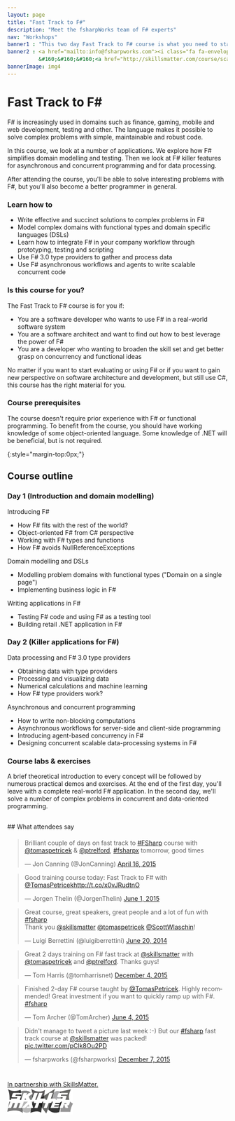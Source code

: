 ```yaml
---
layout: page
title: "Fast Track to F#"
description: "Meet the fsharpWorks team of F# experts"
nav: "Workshops"
banner1 : "This two day Fast Track to F# course is what you need to start using F# in practice and to get the most out of functional and concurrent programming concepts. The course is designed by F# experts Tomas Petricek and Phil Trelford and builds on their real-world experience with F#."
banner2 : <a href="mailto:info@fsharpworks.com"><i class="fa fa-envelope"></i> On-site training</a>
          &#160;&#160;&#160;<a href="http://skillsmatter.com/course/scala/tomas-petricek-phil-trelford-fast-track-to-fsharp/ps-6679"><i class="fa fa-arrow-circle-right"></i> Public training</a>
bannerImage: img4
---
```


<div class="row" markdown="1">
<div class="col-md-12" style="margin:30px 0px 20px 0px" markdown="1">

# Fast Track to F# #

</div><!-- END # Col -->
</div><!-- END # Row -->

<div class="row" markdown="1">
<div class="col-md-6" markdown="1">


F# is increasingly used in domains such as finance, gaming, mobile and web development, testing and other. The language makes it possible to solve complex problems with simple, maintainable and robust code.

In this course, we look at a number of applications. We explore how F# simplifies domain modelling and testing. Then we look at F# killer features for asynchronous and concurrent programming and for data processing.

After attending the course, you&#39;ll be able to solve interesting problems with F#, but you&#39;ll also become a better programmer in general.

### Learn how to

* Write effective and succinct solutions to complex problems in F# 
* Model complex domains with functional types and domain specific languages (DSLs)
* Learn how to integrate F# in your company workflow through prototyping, testing and scripting
* Use F# 3.0 type providers to gather and process data
* Use F# asynchronous workflows and agents to write scalable concurrent code

    
### Is this course for you?

The Fast Track to F# course is for you if:

* You are a software developer who wants to use F# in a real-world software system
* You are a software architect and want to find out how to best leverage the power of F#
* You are a developer who wanting to broaden the skill set and get better grasp on concurrency and functional ideas

    
No matter if you want to start evaluating or using F# or if you want to gain new perspective on software architecture and development, but still use C#, this course has the right material for you.

### Course prerequisites

The course doesn't require prior experience with F# or functional programming. To benefit from the course, you should have working knowledge of some object-oriented language. Some knowledge of .NET will be beneficial, but is not required.

</div><!-- END # Col -->
<div class="col-md-6" markdown="1">

{:style="margin-top:0px;"}
## Course outline

### Day 1 (Introduction and domain modelling)

Introducing F#


* How F# fits with the rest of the world?
* Object-oriented F# from C# perspective
* Working with F# types and functions
* How F# avoids NullReferenceExceptions


Domain modelling and DSLs

* Modelling problem domains with functional types ("Domain on a single page")
* Implementing business logic in F#


Writing applications in F#


* Testing F# code and using F# as a testing tool
* Building retail .NET application in F#

### Day 2 (Killer applications for F#)

Data processing and F# 3.0 type providers

* Obtaining data with type providers
* Processing and visualizing data
* Numerical calculations and machine learning
* How F# type providers work?

Asynchronous and concurrent programming

* How to write non-blocking computations
* Asynchronous workflows for server-side and client-side programming
* Introducing agent-based concurrency in F#
* Designing concurrent scalable data-processing systems in F#

### Course labs & exercises

A brief theoretical introduction to every concept will be followed by numerous practical demos and exercises. 
At the end of the first day, you'll leave with a complete real-world F# application.
In the second day, we'll solve a number of complex problems in concurrent and data-oriented programming.

</div> <!-- END # Col -->
</div> <!-- END # Row -->
        
<div class="row" style="margin:30px 0px 20px 0px"  markdown="1">
<div class="col-md-12" markdown="1">
## What attendees say

</div> <!-- END # Col -->
</div> <!-- END # Row -->

<div class="row">
<div class="col-md-6 tweet">
    <blockquote class="twitter-tweet" data-lang="en"><p lang="en" dir="ltr">Brilliant couple of days on fast track to <a href="https://twitter.com/hashtag/FSharp?src=hash">#FSharp</a> course with <a href="https://twitter.com/tomaspetricek">@tomaspetricek</a> &amp; <a href="https://twitter.com/ptrelford">@ptrelford</a>, <a href="https://twitter.com/hashtag/fsharpx?src=hash">#fsharpx</a> tomorrow, good times</p>&mdash; Jon Canning (@JonCanning) <a href="https://twitter.com/JonCanning/status/588817330563637249">April 16, 2015</a></blockquote>
    <blockquote class="twitter-tweet" data-lang="en"><p lang="en" dir="ltr">Good training course today: Fast Track to F# with <a href="https://twitter.com/tomaspetricek">@TomasPetricek</a><a href="http://t.co/x0vJRudtnO">http://t.co/x0vJRudtnO</a></p>&mdash; Jorgen Thelin (@JorgenThelin) <a href="https://twitter.com/JorgenThelin/status/605460528849223680">June 1, 2015</a></blockquote>
    <blockquote class="twitter-tweet" data-lang="en"><p lang="en" dir="ltr">Great course, great speakers, great people and a lot of fun with <a href="https://twitter.com/hashtag/fsharp?src=hash">#fsharp</a><br>Thank you <a href="https://twitter.com/skillsmatter">@skillsmatter</a> <a href="https://twitter.com/tomaspetricek">@tomaspetricek</a> <a href="https://twitter.com/ScottWlaschin">@ScottWlaschin</a>!</p>&mdash; Luigi Berrettini (@luigiberrettini) <a href="https://twitter.com/luigiberrettini/status/479965558671409152">June 20, 2014</a></blockquote>
    <blockquote class="twitter-tweet" data-lang="en"><p lang="en" dir="ltr">Great 2 days training on F# fast track at <a href="https://twitter.com/skillsmatter">@skillsmatter</a> with <a href="https://twitter.com/tomaspetricek">@tomaspetricek</a> and <a href="https://twitter.com/ptrelford">@ptrelford</a>. Thanks guys!</p>&mdash; Tom Harris (@tomharrisnet) <a href="https://twitter.com/tomharrisnet/status/672827391740375040">December 4, 2015</a></blockquote>            
</div>
<div class="col-md-6 tweet">
    <blockquote class="twitter-tweet" data-lang="en"><p lang="en" dir="ltr">Finished 2-day F# course taught by <a href="https://twitter.com/tomaspetricek">@TomasPetricek</a>. Highly recommended! Great investment if you want to quickly ramp up with F#. <a href="https://twitter.com/hashtag/fsharp?src=hash">#fsharp</a></p>&mdash; Tom Archer (@TomArcher) <a href="https://twitter.com/TomArcher/status/606595401672581120">June 4, 2015</a></blockquote>
    <blockquote class="twitter-tweet" data-lang="en"><p lang="en" dir="ltr">Didn&#39;t manage to tweet a picture last week :-) But our <a href="https://twitter.com/hashtag/fsharp?src=hash">#fsharp</a> fast track course at <a href="https://twitter.com/skillsmatter">@skillsmatter</a> was packed! <a href="https://t.co/pClk8Ou2PD">pic.twitter.com/pClk8Ou2PD</a></p>&mdash; fsharpworks (@fsharpworks) <a href="https://twitter.com/fsharpworks/status/673875145207975940">December 7, 2015</a></blockquote>
    <p class="text-center" style="margin-top:40px;">
        <a href="https://skillsmatter.com/">In partnership with SkillsMatter.<br />
            <img src="../images/skills-matter.png" /></a>
    </p>
</div> <!-- END # Col -->
</div> <!-- END # Row -->

